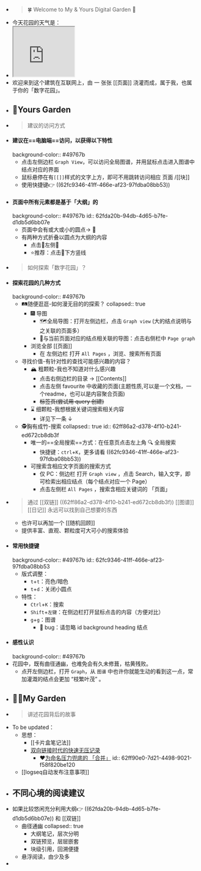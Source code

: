 - >  🍀 Welcome to My & Yours Digital Garden 🌷
- 今天花园的天气是：
- <iframe src="https://notion.pet/view/index.html?q=d2fe6f20625684c30693e38225476a10.6842667962fb7a7e0e2a3bc434531740" width="160"height="130"></iframe>
- 欢迎来到这个建筑在互联网上，由 一 张张 [[页面]] 浇灌而成，属于我，也属于你的「数字花园」。
- ## 👋Yours Garden
- > 建议的访问方式
- #### 建议在==电脑端==访问，以获得以下特性
  background-color:: #49767b
	- 点击左侧边栏 `Graph View`，可以访问全局图谱，并用鼠标点击进入图谱中结点对应的界面
	- 鼠标悬停在有`[[]]`样式的文字上方，即可不用跳转访问相应 页面 /[[块]]
	- 使用快捷键👉 ((62fc9346-41ff-466e-af23-97fdba08bb53))
- #### 页面中所有元素都是基于「大纲」的
  background-color:: #49767b
  id:: 62fda20b-94db-4d65-b7fe-d1db5d6bb07e
	- 页面中会有或大或小的圆点→ 🔘
	- 有两种方式折叠以圆点为大纲的内容
		- 点击🔘左侧🔽
		- ⭐推荐：点击🔘下方竖线
- > 如何探索「数字花园」？
- #### 探索花园的几种方式
  background-color:: #49767b
	- 🛤️随便逛逛-如何漫无目的的探索？
	  collapsed:: true
		- 🎆 导图
			- 🗺️全局导图：打开左侧边栏，点击  `Graph view`  (大的结点说明与之关联的页面多）
			- 🔗与当前页面对应的结点相关联的导图：点击右侧栏中  `Page graph`
		- 浏览全部 [[页面]]
			- 在 左侧边栏 打开  `All Pages` ，浏览、搜索所有页面
	- 寻找价值-有针对性的查找可能感兴趣的内容？
		- 🏔️ 粗颗粒-我也不知道对什么感兴趣
			- 点击右侧边栏的目录 →  [[Contents]]
			- 点击左侧 favourite 中收藏的页面(主题性质,可以是一个文档，一个readme，也可以是内容聚合页面)
			- ~~标签页(尝试用 query 创建)~~
		- ⌛ 细颗粒-我想根据关键词搜索相关内容
			- 详见下一条 ↓
	- 🕵️胸有成竹-搜索
	  collapsed:: true
	  id:: 62ff86a2-d378-4f10-b241-ed672cb8db3f
		- 唯一的==全局搜索==方式：在任意页点击左上角 🔍 全局搜索
			- 快捷键：`ctrl`+`K`，更多请看 ((62fc9346-41ff-466e-af23-97fdba08bb53))
		- 可搜索含相应文字页面的搜索方式
			- 仅 PC：侧边栏 打开  `Graph view`  ，点击 Search，输入文字，即可检索出相应结点（每个结点对应一个 Page）
			- 点击左侧栏  `All Pages`  ，搜索含相应关键词的 「页面」
- > 通过 [[双链]] ((62ff86a2-d378-4f10-b241-ed672cb8db3f)) [[图谱]]  [[日记]] 永远可以找到自己想要的东西
	- 也许可以再加一个 [[随机回顾]]
	- 提供丰富、直观、颗粒度可大可小的搜索体验
- #### 常用快捷键
  background-color:: #49767b
  id:: 62fc9346-41ff-466e-af23-97fdba08bb53
	- 版式调整：
		- `t`+`t`：亮色/暗色
		- `t`+`d`：关闭小圆点
	- 特性：
		- `Ctrl`+`K`：搜索
		- `Shift`+`左键`：在侧边栏打开鼠标点击的内容（方便对比）
		- `g`+`g`：图谱
			- 🐛 bug：请忽略 id background heading  结点
- #### 感性认识
  background-color:: #49767b
- 花园中，既有曲径通幽，也难免会有久未修葺，枯黄残败。
	- 点开左侧边栏，打开 `Graph`，从 `图谱` 中也许你就能生动的看到这一点，常加灌溉的结点会更加 “枝繁叶茂” 。
- ## 👨‍🔧My Garden
- > 讲述花园背后的故事
- To be updated：
	- 思想：
		- [[卡片盒笔记法]]
		- [双向链接时代的快速无压记录](https://www.yuque.com/deerain/gannbs/ffqk2e)
			- ❤[为命名压力兜底的 「合并」](https://www.yuque.com/deerain/gannbs/ffqk2e#comment-24793351)
			  id:: 62ff90e0-7d21-4498-9021-f58f820be120
	- [[logseq自动发布注意事项]]
- ## 不同心境的阅读建议
- 如果比较悠闲充分利用大纲👉 ((62fda20b-94db-4d65-b7fe-d1db5d6bb07e)) 和 [[双链]]
	- 曲径通幽
	  collapsed:: true
		- 大纲笔记，层次分明
		- 双链预览，层层嵌套
		- 块级引用，回溯便捷
	- 悬浮阅读，由少及多
-